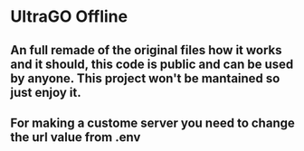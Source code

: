 # UltraGO Offline

## An full remade of the original files how it works and it should, this code is public and can be used by anyone. This project won't be mantained so just enjoy it.

## For making a custome server you need to change the url value from .env